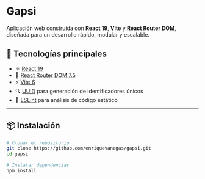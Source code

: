 # Gapsi

Aplicación web construida con **React 19**, **Vite** y **React Router DOM**, diseñada para un desarrollo rápido, modular y escalable.

## 🚀 Tecnologías principales

- ⚛️ [React 19](https://react.dev/)
- 🧭 [React Router DOM 7.5](https://reactrouter.com/)
- ⚡ [Vite 6](https://vitejs.dev/)
- 🔍 [UUID](https://github.com/uuidjs/uuid) para generación de identificadores únicos
- 🧹 [ESLint](https://eslint.org/) para análisis de código estático

---

## 📦 Instalación

```bash
# Clonar el repositorio
git clone https://github.com/enriquevanegas/gapsi.git
cd gapsi

# Instalar dependencias
npm install
